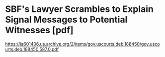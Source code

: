 # SBF's Lawyer Scrambles to Explain Signal Messages to Potential Witnesses [pdf] 
 <https://ia601406.us.archive.org/2/items/gov.uscourts.deb.188450/gov.uscourts.deb.188450.587.0.pdf>